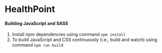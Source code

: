 # HealthPoint

#### Building JavaScript and SASS
1. Install npm dependencies using command `npm install`  
2. To build JavaScript and CSS continuously (i.e., build and watch) using command `npm run build`